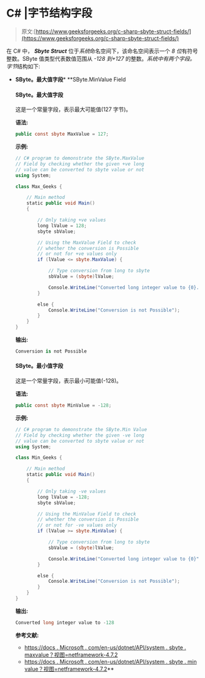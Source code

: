# C# |字节结构字段

> 原文:[https://www.geeksforgeeks.org/c-sharp-sbyte-struct-fields/](https://www.geeksforgeeks.org/c-sharp-sbyte-struct-fields/)

在 C# 中， ***Sbyte Struct*** 位于*系统*命名空间下，该命名空间表示一个 *8 位*有符号整数。SByte 值类型代表数值范围从 *-128 到+127* 的整数。*系统中有两个字段。字节*结构如下:

*   **SByte。最大值字段***   **SByte.MinValue Field

    #### SByte。最大值字段

    这是一个常量字段，表示最大可能值(127 字节)。

    **语法:**

    ```cs
    public const sbyte MaxValue = 127;
    ```

    **示例:**

    ```cs
    // C# program to demonstrate the SByte.MaxValue
    // Field by checking whether the given +ve long
    // value can be converted to sbyte value or not
    using System;

    class Max_Geeks {

        // Main method
        static public void Main()
        {

            // Only taking +ve values
            long lValue = 128;
            sbyte sbValue;

            // Using the MaxValue Field to check
            // whether the conversion is Possible
            // or not for +ve values only
            if (lValue <= sbyte.MaxValue) {

                // Type conversion from long to sbyte
                sbValue = (sbyte)lValue;

                Console.WriteLine("Converted long integer value to {0}.", sbValue);
            }

            else {
                Console.WriteLine("Conversion is not Possible");
            }
        }
    }
    ```

    **输出:**

    ```cs
    Conversion is not Possible
    ```

    #### SByte。最小值字段

    这是一个常量字段，表示最小可能值(-128)。

    **语法:**

    ```cs
    public const sbyte MinValue = -128;
    ```

    **示例:**

    ```cs
    // C# program to demonstrate the SByte.Min Value
    // Field by checking whether the given -ve long
    // value can be converted to sbyte value or not
    using System;

    class Min_Geeks {

        // Main method
        static public void Main()
        {

            // Only taking -ve values
            long lValue = -128;
            sbyte sbValue;

            // Using the MinValue Field to check
            // whether the conversion is Possible
            // or not for -ve values only
            if (lValue >= sbyte.MinValue) {

                // Type conversion from long to sbyte
                sbValue = (sbyte)lValue;

                Console.WriteLine("Converted long integer value to {0}", sbValue);
            }

            else {
                Console.WriteLine("Conversion is not Possible");
            }
        }
    }
    ```

    **输出:**

    ```cs
    Converted long integer value to -128
    ```

    **参考文献:**

    *   [https://docs . Microsoft . com/en-us/dotnet/API/system . sbyte . maxvalue？视图=netframework-4.7.2](https://docs.microsoft.com/en-us/dotnet/api/system.sbyte.maxvalue?view=netframework-4.7.2)
    *   [https://docs . Microsoft . com/en-us/dotnet/API/system . sbyte . min value？视图=netframework-4.7.2](https://docs.microsoft.com/en-us/dotnet/api/system.sbyte.minvalue?view=netframework-4.7.2)**